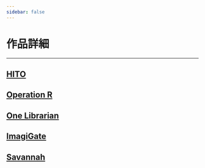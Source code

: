 ```yaml
---
sidebar: false
---
```


# 作品詳細
---

## [HITO](HITO.html)

## [Operation R](OperationR.html)

## [One Librarian](OneLibrarian.html)

## [ImagiGate](ImagiGate.html)

## [Savannah](Savannah.html)